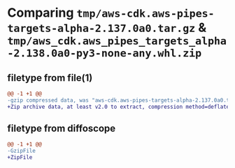 # Comparing `tmp/aws-cdk.aws-pipes-targets-alpha-2.137.0a0.tar.gz` & `tmp/aws_cdk.aws_pipes_targets_alpha-2.138.0a0-py3-none-any.whl.zip`

## filetype from file(1)

```diff
@@ -1 +1 @@
-gzip compressed data, was "aws-cdk.aws-pipes-targets-alpha-2.137.0a0.tar", last modified: Wed Apr 10 22:24:40 2024, max compression
+Zip archive data, at least v2.0 to extract, compression method=deflate
```

## filetype from diffoscope

```diff
@@ -1 +1 @@
-GzipFile
+ZipFile
```

